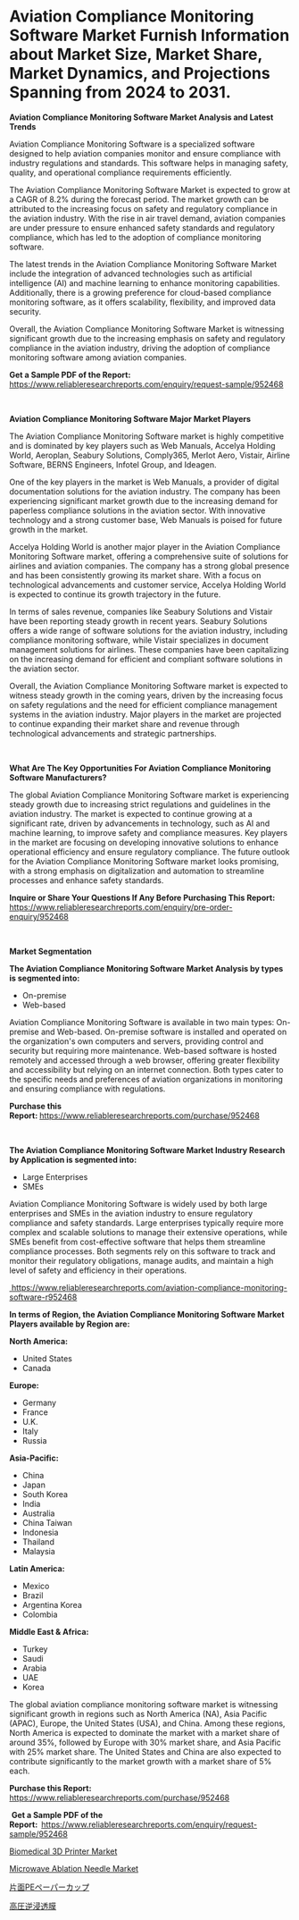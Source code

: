 <p><h1>Aviation Compliance Monitoring Software Market Furnish Information about Market Size, Market Share, Market Dynamics, and Projections Spanning from 2024 to 2031.</h1></p><p><strong>Aviation Compliance Monitoring Software Market Analysis and Latest Trends</strong></p>
<p><p>Aviation Compliance Monitoring Software is a specialized software designed to help aviation companies monitor and ensure compliance with industry regulations and standards. This software helps in managing safety, quality, and operational compliance requirements efficiently.</p><p>The Aviation Compliance Monitoring Software Market is expected to grow at a CAGR of 8.2% during the forecast period. The market growth can be attributed to the increasing focus on safety and regulatory compliance in the aviation industry. With the rise in air travel demand, aviation companies are under pressure to ensure enhanced safety standards and regulatory compliance, which has led to the adoption of compliance monitoring software.</p><p>The latest trends in the Aviation Compliance Monitoring Software Market include the integration of advanced technologies such as artificial intelligence (AI) and machine learning to enhance monitoring capabilities. Additionally, there is a growing preference for cloud-based compliance monitoring software, as it offers scalability, flexibility, and improved data security.</p><p>Overall, the Aviation Compliance Monitoring Software Market is witnessing significant growth due to the increasing emphasis on safety and regulatory compliance in the aviation industry, driving the adoption of compliance monitoring software among aviation companies.</p></p>
<p><strong>Get a Sample PDF of the Report:&nbsp;</strong> <a href="https://www.reliableresearchreports.com/enquiry/request-sample/952468">https://www.reliableresearchreports.com/enquiry/request-sample/952468</a></p>
<p>&nbsp;</p>
<p><strong>Aviation Compliance Monitoring Software Major Market Players</strong></p>
<p><p>The Aviation Compliance Monitoring Software market is highly competitive and is dominated by key players such as Web Manuals, Accelya Holding World, Aeroplan, Seabury Solutions, Comply365, Merlot Aero, Vistair, Airline Software, BERNS Engineers, Infotel Group, and Ideagen.</p><p>One of the key players in the market is Web Manuals, a provider of digital documentation solutions for the aviation industry. The company has been experiencing significant market growth due to the increasing demand for paperless compliance solutions in the aviation sector. With innovative technology and a strong customer base, Web Manuals is poised for future growth in the market.</p><p>Accelya Holding World is another major player in the Aviation Compliance Monitoring Software market, offering a comprehensive suite of solutions for airlines and aviation companies. The company has a strong global presence and has been consistently growing its market share. With a focus on technological advancements and customer service, Accelya Holding World is expected to continue its growth trajectory in the future.</p><p>In terms of sales revenue, companies like Seabury Solutions and Vistair have been reporting steady growth in recent years. Seabury Solutions offers a wide range of software solutions for the aviation industry, including compliance monitoring software, while Vistair specializes in document management solutions for airlines. These companies have been capitalizing on the increasing demand for efficient and compliant software solutions in the aviation sector.</p><p>Overall, the Aviation Compliance Monitoring Software market is expected to witness steady growth in the coming years, driven by the increasing focus on safety regulations and the need for efficient compliance management systems in the aviation industry. Major players in the market are projected to continue expanding their market share and revenue through technological advancements and strategic partnerships.</p></p>
<p>&nbsp;</p>
<p><strong>What Are The Key Opportunities For Aviation Compliance Monitoring Software Manufacturers?</strong></p>
<p><p>The global Aviation Compliance Monitoring Software market is experiencing steady growth due to increasing strict regulations and guidelines in the aviation industry. The market is expected to continue growing at a significant rate, driven by advancements in technology, such as AI and machine learning, to improve safety and compliance measures. Key players in the market are focusing on developing innovative solutions to enhance operational efficiency and ensure regulatory compliance. The future outlook for the Aviation Compliance Monitoring Software market looks promising, with a strong emphasis on digitalization and automation to streamline processes and enhance safety standards.</p></p>
<p><strong>Inquire or Share Your Questions If Any Before Purchasing This Report:</strong> <a href="https://www.reliableresearchreports.com/enquiry/pre-order-enquiry/952468">https://www.reliableresearchreports.com/enquiry/pre-order-enquiry/952468</a></p>
<p>&nbsp;</p>
<p><strong>Market Segmentation</strong></p>
<p><strong>The Aviation Compliance Monitoring Software Market Analysis by types is segmented into:</strong></p>
<p><ul><li>On-premise</li><li>Web-based</li></ul></p>
<p><p>Aviation Compliance Monitoring Software is available in two main types: On-premise and Web-based. On-premise software is installed and operated on the organization's own computers and servers, providing control and security but requiring more maintenance. Web-based software is hosted remotely and accessed through a web browser, offering greater flexibility and accessibility but relying on an internet connection. Both types cater to the specific needs and preferences of aviation organizations in monitoring and ensuring compliance with regulations.</p></p>
<p><strong>Purchase this Report:&nbsp;</strong><a href="https://www.reliableresearchreports.com/purchase/952468">https://www.reliableresearchreports.com/purchase/952468</a></p>
<p>&nbsp;</p>
<p><strong>The Aviation Compliance Monitoring Software Market Industry Research by Application is segmented into:</strong></p>
<p><ul><li>Large Enterprises</li><li>SMEs</li></ul></p>
<p><p>Aviation Compliance Monitoring Software is widely used by both large enterprises and SMEs in the aviation industry to ensure regulatory compliance and safety standards. Large enterprises typically require more complex and scalable solutions to manage their extensive operations, while SMEs benefit from cost-effective software that helps them streamline compliance processes. Both segments rely on this software to track and monitor their regulatory obligations, manage audits, and maintain a high level of safety and efficiency in their operations.</p></p>
<p><a href="https://www.reliableresearchreports.com/aviation-compliance-monitoring-software-r952468">&nbsp;https://www.reliableresearchreports.com/aviation-compliance-monitoring-software-r952468</a></p>
<p><strong>In terms of Region, the Aviation Compliance Monitoring Software Market Players available by Region are:</strong></p>
<p>
    <p> <strong> North America: </strong>
        <ul>
            <li>United States</li>
            <li>Canada</li>
        </ul>
        </p> 
    <p> <strong> Europe: </strong>
        <ul>
            <li>Germany</li>
            <li>France</li>
            <li>U.K.</li>
            <li>Italy</li>
            <li>Russia</li>
        </ul>
        </p> 
    <p> <strong> Asia-Pacific: </strong>
        <ul>
            <li>China</li>
            <li>Japan</li>
            <li>South Korea</li>
            <li>India</li>
            <li>Australia</li>
            <li>China Taiwan</li>
            <li>Indonesia</li>
            <li>Thailand</li>
            <li>Malaysia</li>
        </ul>
        </p> 
    <p> <strong> Latin America: </strong>
        <ul>
            <li>Mexico</li>
            <li>Brazil</li>
            <li>Argentina Korea</li>
            <li>Colombia</li>
        </ul>
        </p> 
    <p> <strong> Middle East & Africa: </strong>
        <ul>
            <li>Turkey</li>
            <li>Saudi</li>
            <li>Arabia</li>
            <li>UAE</li>
            <li>Korea</li>
        </ul>
    </p>
    </p>
<p><p>The global aviation compliance monitoring software market is witnessing significant growth in regions such as North America (NA), Asia Pacific (APAC), Europe, the United States (USA), and China. Among these regions, North America is expected to dominate the market with a market share of around 35%, followed by Europe with 30% market share, and Asia Pacific with 25% market share. The United States and China are also expected to contribute significantly to the market growth with a market share of 5% each.</p></p>
<p><strong>Purchase this Report: </strong><a href="https://www.reliableresearchreports.com/purchase/952468">https://www.reliableresearchreports.com/purchase/952468</a></p>
<p>&nbsp;<strong>Get a Sample PDF of the Report:&nbsp;&nbsp;</strong><a href="https://www.reliableresearchreports.com/enquiry/request-sample/952468">https://www.reliableresearchreports.com/enquiry/request-sample/952468</a></p>
<p><strong></strong></p>
<p><p><a href="https://github.com/yemakinde/Market-Research-Report-List-3/blob/main/biomedical-3d-printer-market.md">Biomedical 3D Printer Market</a></p><p><a href="https://github.com/Alonsoolds3wq1d81czn8rbol/Market-Research-Report-List-3/blob/main/microwave-ablation-needle-market.md">Microwave Ablation Needle Market</a></p><p><a href="https://github.com/deonnorth8/Market-Research-Report-List-2/blob/main/3147953174626.md">片面PEペーパーカップ</a></p><p><a href="https://github.com/LizaHeller2023/Market-Research-Report-List-1/blob/main/4372335174627.md">高圧逆浸透膜</a></p></p>